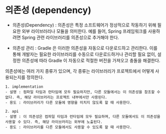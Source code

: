 # 의존성 (dependency)

- 의존성(Dependency) : 의존성은 특정 소프트웨어가 정상적으로 작동하기 위해 필요한 외부 라이브러리나 모듈을 의미한다. 예를 들어, Spring 프레임워크를 사용하려면 Spring 관련 라이브러리를 의존성으로 추거해야 한다.

- 의존성 관리 : Gradle 은 이러한 의존성을 자동으로 다운로드하고 관리한다. 이를 통해 개발자는 필요한 라이브러리를 수동으로 다운로드하거나 관리할 필요 없이, 설정한 의존성에 따라 Gradle 이 자동으로 적절한 버전을 가져오고 충돌을 해결한다.

의존성에는 여러 가지 종류가 있으며, 각 종류는 라이브러리가 프로젝트에서 어떻게 사용되는지를 정의한다.
```
1. implementation
- 설명 : 컴파일 타임과 런타임에 모두 필요하지만, 다른 모듈에서는 이 의존성을 참조할 수 없다. 즉, 해당 라이브러리는 프로젝트 내부에서만 사용된다.
- 용도 : 라이브러리가 다른 모듈에 영향을 미치지 않도록 할 때 사용한다.

2. api
- 설명 : 이 의존성은 컴파일 타임과 런타임에 모두 필요하며, 다른 모듈에서도 이 의존성을 사용할 수 있다. 즉, 해당 라이브러리는 외부에 노출된다.
- 용도 : 라이브러리를 다른 모듈에서도 사용할 수 있도록 할 때 사용한다.
```